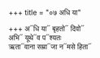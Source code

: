 +++
title = "०७ अधि या"

+++
अ᳓धि या᳓ बृहतो᳓ दिवो᳓  
अभि᳓ यूथे᳓व प᳓श्यतः  
ऋता᳓वाना सम्रा᳓जा न᳓मसे हिता᳓